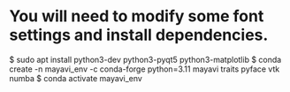 # You will need to modify some font settings and install dependencies.
$ sudo apt install python3-dev python3-pyqt5 python3-matplotlib
$ conda create -n mayavi_env -c conda-forge python=3.11 mayavi traits pyface vtk numba
$ conda activate mayavi_env
